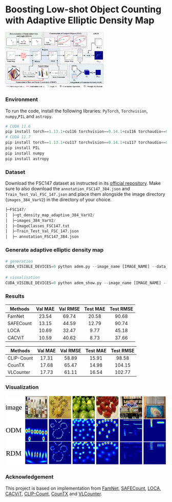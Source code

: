 # Boosting Low-shot Object Counting with Adaptive Elliptic Density Map

<img src="asset/overview.jpg" style="zoom: 30%;" />

### Environment

To run the code, install the following libraries: `PyTorch`, `Torchvision`, `numpy`,`PIL` and `astropy`.

```python
# CUDA 11.6
pip install torch==1.13.1+cu116 torchvision==0.14.1+cu116 torchaudio==0.13.1 --extra-index-url https://download.pytorch.org/whl/cu116
# CUDA 11.7
pip install torch==1.13.1+cu117 torchvision==0.14.1+cu117 torchaudio==0.13.1 --extra-index-url https://download.pytorch.org/whl/cu117
pip install PIL
pip install numpy
pip install astropy
```

### Dataset

Download the FSC147 dataset as instructed in its [official repository](https://github.com/cvlab-stonybrook/LearningToCountEverything). Make sure to also download the `annotation_FSC147_384.json` and `Train_Test_Val_FSC_147.json` and place them alongside the image directory (`images_384_VarV2`) in the directory of your choice.

```python
├─FSC147/    
│  ├─gt_density_map_adaptive_384_VarV2/
│  ├─images_384_VarV2/
│  ├─ImageClasses_FSC147.txt
│  ├─Train_Test_Val_FSC_147.json
│  ├─ annotation_FSC147_384.json
```

### Generate adaptive elliptic density map

```python
# generation
CUDA_VISIBLE_DEVICES=0 python adem.py --image_name [IMAGE_NAME] --data_path [DATA_PATH]

# visualisation
CUDA_VISIBLE_DEVICES=0 python adem_show.py --image_name [IMAGE_NAME] --data_path [DATA_PATH]
```

### Results

| Methods   | Val MAE | Val RMSE | Test MAE | Test RMSE |
| --------- | :-----: | :------: | :------: | :-------: |
| FamNet    |  23.54  |  69.74   |  20.58   |   90.68   |
| SAFECount |  13.15  |  44.59   |  12.79   |   90.74   |
| LOCA      |  10.69  |  32.47   |   9.77   |   45.18   |
| CACViT    |  10.59  |  40.62   |   8.73   |   37.66   |

| Methods    | Val MAE | Val RMSE | Test MAE | Test RMSE |
| ---------- | :-----: | :------: | :------: | :-------: |
| CLIP-Count |  17.31  |  58.89   |  15.91   |   98.58   |
| CounTX     |  17.68  |  65.47   |  14.98   |  104.15   |
| VLCounter  |  17.73  |  61.11   |  16.54   |  102.77   |

### Visualization

<img src="asset/Visualization.jpg" style="zoom:80%;" />

### Acknowledgement

This project is based on implementation from [FamNet](https://github.com/cvlab-stonybrook/LearningToCountEverything), [SAFECount](https://github.com/zhiyuanyou/SAFECount), [LOCA](https://github.com/djukicn/loca), [CACViT](https://github.com/Xu3XiWang/CACViT-AAAI24), [CLIP-Count](https://github.com/songrise/clip-count), [CounTX](https://github.com/niki-amini-naieni/countx) and [VLCounter](https://github.com/seunggu0305/vlcounter).
